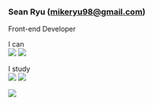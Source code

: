 ### Sean Ryu (mikeryu98@gmail.com)

Front-end Developer<br>


I can <br>
<img src="https://img.shields.io/badge/TypeScript-3178C6?style=flat&logo=TypeScript&logoColor=white"/>
<img src="https://img.shields.io/badge/Java-3178C6?style=flat&logo=Java&logoColor=white"/>
<br>

I study <br>
<img src="https://img.shields.io/badge/TypeScript-3178C6?style=flat&logo=TypeScript&logoColor=white"/>
<img src="https://img.shields.io/badge/Java-3178C6?style=flat&logo=Java&logoColor=white"/>

<img src="https://github-readme-stats.vercel.app/api/top-langs/?username=SeungwonRyu&layout=compact"><br><br>
